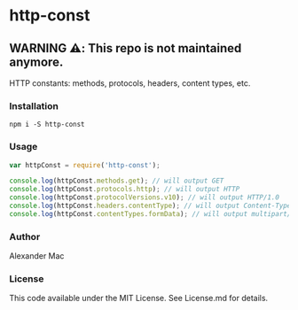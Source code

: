 # http-const
## WARNING :warning:: This repo is not maintained anymore.

HTTP constants: methods, protocols, headers, content types, etc.

### Installation

```
npm i -S http-const
```

### Usage

``` js
var httpConst = require('http-const');

console.log(httpConst.methods.get); // will output GET
console.log(httpConst.protocols.http); // will output HTTP
console.log(httpConst.protocolVersions.v10); // will output HTTP/1.0
console.log(httpConst.headers.contentType); // will output Content-Type
console.log(httpConst.contentTypes.formData); // will output multipart/form-data
```

### Author
Alexander Mac

### License
This code available under the MIT License.
See License.md for details.  
